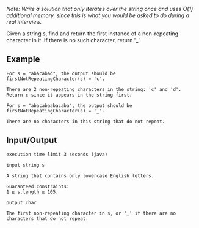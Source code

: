 *Note: Write a solution that only iterates over the string once and uses O(1) additional memory, since this is what you would be asked to do during a real interview.*

Given a string s, find and return the first instance of a non-repeating character in it. If there is no such character, return '_'.

## Example

    For s = "abacabad", the output should be
    firstNotRepeatingCharacter(s) = 'c'.

    There are 2 non-repeating characters in the string: 'c' and 'd'. Return c since it appears in the string first.

    For s = "abacabaabacaba", the output should be
    firstNotRepeatingCharacter(s) = '_'.

    There are no characters in this string that do not repeat.

## Input/Output

    execution time limit 3 seconds (java)

    input string s

    A string that contains only lowercase English letters.

    Guaranteed constraints:
    1 ≤ s.length ≤ 105.

    output char

    The first non-repeating character in s, or '_' if there are no characters that do not repeat.


